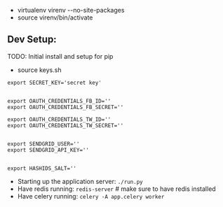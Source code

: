 

 - virtualenv virenv --no-site-packages
 - source virenv/bin/activate


Dev Setup:
----

TODO: Initial install and setup for pip

 - source keys.sh
```
export SECRET_KEY='secret key'


export OAUTH_CREDENTIALS_FB_ID=''
export OAUTH_CREDENTIALS_FB_SECRET=''

export OAUTH_CREDENTIALS_TW_ID=''
export OAUTH_CREDENTIALS_TW_SECRET=''


export SENDGRID_USER=''
export SENDGRID_API_KEY=''


export HASHIDS_SALT=''
```

 - Starting up the application server: `./run.py`
 - Have redis running: `redis-server` # make sure to have redis installed
 - Have celery running: `celery -A app.celery worker`



